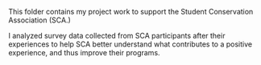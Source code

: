 This folder contains my project work to support the Student Conservation Association (SCA.)

I analyzed survey data collected from SCA participants after their experiences to
help SCA better understand what contributes to a positive experience, and thus improve their programs.
